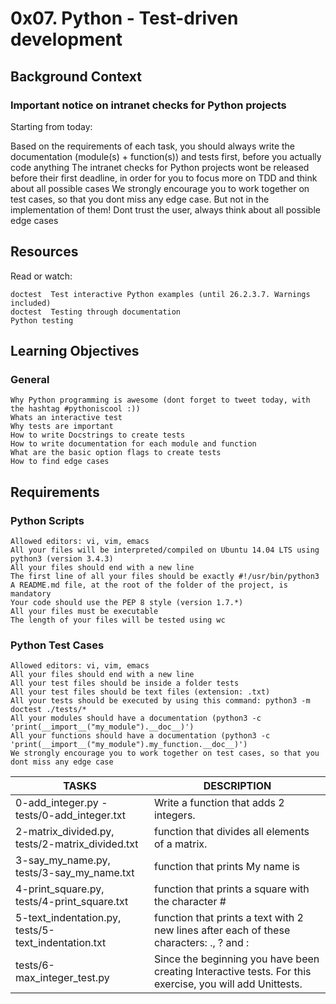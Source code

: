 # 0x07. Python - Test-driven development

## Background Context

### Important notice on intranet checks for Python projects

Starting from today:

Based on the requirements of each task, you should always write the documentation (module(s) + function(s)) and tests first, before you actually code anything
The intranet checks for Python projects wont be released before their first deadline, in order for you to focus more on TDD and think about all possible cases
We strongly encourage you to work together on test cases, so that you dont miss any edge case. But not in the implementation of them!
Dont trust the user, always think about all possible edge cases

## Resources
Read or watch:

    doctest  Test interactive Python examples (until 26.2.3.7. Warnings included)
    doctest  Testing through documentation
    Python testing

## Learning Objectives

### General


    Why Python programming is awesome (dont forget to tweet today, with the hashtag #pythoniscool :))
    Whats an interactive test
    Why tests are important
    How to write Docstrings to create tests
    How to write documentation for each module and function
    What are the basic option flags to create tests
    How to find edge cases

## Requirements

### Python Scripts


    Allowed editors: vi, vim, emacs
    All your files will be interpreted/compiled on Ubuntu 14.04 LTS using python3 (version 3.4.3)
    All your files should end with a new line
    The first line of all your files should be exactly #!/usr/bin/python3
    A README.md file, at the root of the folder of the project, is mandatory
    Your code should use the PEP 8 style (version 1.7.*)
    All your files must be executable
    The length of your files will be tested using wc

### Python Test Cases


    Allowed editors: vi, vim, emacs
    All your files should end with a new line
    All your test files should be inside a folder tests
    All your test files should be text files (extension: .txt)
    All your tests should be executed by using this command: python3 -m doctest ./tests/*
    All your modules should have a documentation (python3 -c 'print(__import__("my_module").__doc__)')
    All your functions should have a documentation (python3 -c 'print(__import__("my_module").my_function.__doc__)')
    We strongly encourage you to work together on test cases, so that you dont miss any edge case

| TASKS | DESCRIPTION |
| --------------| --------------------|
| 0-add_integer.py - tests/0-add_integer.txt | Write a function that adds 2 integers.|
| 2-matrix_divided.py, tests/2-matrix_divided.txt | function that divides all elements of a matrix.|
| 3-say_my_name.py, tests/3-say_my_name.txt | function that prints My name is <first name> <last name> |
| 4-print_square.py, tests/4-print_square.txt | function that prints a square with the character # |
| 5-text_indentation.py, tests/5-text_indentation.txt | function that prints a text with 2 new lines after each of these characters: ., ? and :|
| tests/6-max_integer_test.py | Since the beginning you have been creating Interactive tests. For this exercise, you will add Unittests.|
